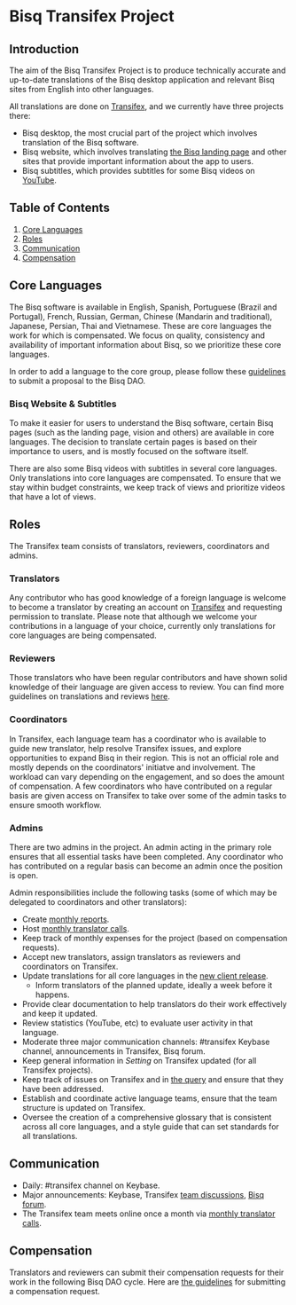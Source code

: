 # Bisq Transifex Project

##  Introduction
The aim of the Bisq Transifex Project is to produce technically accurate and up-to-date translations of the Bisq desktop application and relevant Bisq sites from English into other languages.

All translations are done on [Transifex](https://www.transifex.com/bisq/), and we currently have three projects there:
- Bisq desktop, the most crucial part of the project which involves translation of the Bisq software. 
- Bisq website, which involves translating [the Bisq landing page](https://bisq.network/) and other sites that provide important information about the app to users.
- Bisq subtitles, which provides subtitles for some Bisq videos on [YouTube](https://www.youtube.com/c/bisq-network).

## Table of Contents

1. [Core Languages](##core-languages)
2. [Roles](##roles)
3. [Communication](##communication)
4. [Compensation](##compensation)

## Core Languages
The Bisq software is available in English, Spanish, Portuguese (Brazil and Portugal), French, Russian, German, Chinese (Mandarin and traditional), Japanese, Persian, Thai and Vietnamese. These are core languages the work for which is compensated. We focus on quality, consistency and availability of important information about Bisq, so we prioritize these core languages. 

In order to add a language to the core group, please follow these [guidelines](translationguidelines.md) to submit a proposal to the Bisq DAO.

### Bisq Website & Subtitles
To make it easier for users to understand the Bisq software, certain Bisq pages (such as the landing page, vision and others) are available in core languages. The decision to translate certain pages is based on their importance to users, and is mostly focused on the software itself.

There are also some Bisq videos with subtitles in several core languages. Only translations into core languages are compensated. To ensure that we stay within budget constraints, we keep track of views and prioritize videos that have a lot of views. 

## Roles
The Transifex team consists of translators, reviewers, coordinators and admins.

### Translators
Any contributor who has good knowledge of a foreign language is welcome to become a translator by creating an account on [Transifex](https://www.transifex.com/bisq) and requesting permission to translate. Please note that although we welcome your contributions in a language of your choice, currently only translations for core languages are being compensated.

### Reviewers
Those translators who have been regular contributors and have shown solid knowledge of their language are given access to review. You can find more guidelines on translations and reviews [here](translationguidelines.md).

### Coordinators
In Transifex, each language team has a coordinator who is available to guide new translator, help resolve Transifex issues, and explore opportunities to expand Bisq in their region. This is not an official role and mostly depends on the coordinators' initiatve and involvement. The workload can vary depending on the engagement, and so does the amount of compensation. A few coordinators who have contributed on a regular basis are given access on Transifex to take over some of the admin tasks to ensure smooth workflow.

### Admins
There are two admins in the project. An admin acting in the primary role ensures that all essential tasks have been completed. Any coordinator who has contributed on a regular basis can become an admin once the position is open.

Admin responsibilities include the following tasks (some of which may be delegated to coordinators and other translators):

- Create [monthly reports](https://github.com/bisq-network/roles/issues/20).
- Host [monthly translator calls](translatorcalls.md).
- Keep track of monthly expenses for the project (based on compensation requests). 
- Accept new translators, assign translators as reviewers and coordinators on Transifex.
- Update translations for all core languages in the [new client release](https://github.com/bisq-network/bisq/milestones).
  - Inform translators of the planned update, ideally a week before it happens.
- Provide clear documentation to help translators do their work effectively and keep it updated.
- Review statistics (YouTube, etc) to evaluate user activity in that language.
- Moderate three major communication channels: #transifex Keybase channel, announcements in Transifex, Bisq forum.
- Keep general information in *Setting* on Transifex updated (for all Transifex projects).
- Keep track of issues on Transifex and in [the query](https://docs.google.com/spreadsheets/d/1P4JMLrcRtSWkxfh9jG7AXkfdgdkEYwgttGgly-ercXc/edit#gid=0) and ensure that they have been addressed.
- Establish and coordinate active language teams, ensure that the team structure is updated on Transifex.
- Oversee the creation of a comprehensive glossary that is consistent across all core languages, and a style guide that can set standards for all translations.

## Communication
- Daily: #transifex channel on Keybase.
- Major announcements: Keybase, Transifex [team discussions](https://www.transifex.com/bisq/teams/69542/discussions/), [Bisq forum](https://bisq.community/t/internationalization/1700/12).
- The Transifex team meets online once a month via [monthly translator calls](https://www.youtube.com/playlist?list=PLFH5SztL5cYPPMIBM22SbqrJ01AXTeVY_).

## Compensation
Translators and reviewers can submit their compensation requests for their work in the following Bisq DAO cycle. Here are [the guidelines](translationguidelines.md) for submitting a compensation request.
